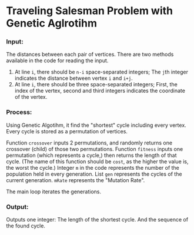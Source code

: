 # Traveling Salesman Problem with Genetic Aglrotihm
### Input:
The distances between each pair of vertices. There are two methods available in the code for reading the input. 
1.  At line `i`, there should be `n-i` space-separated integers; The `j`th integer indicates the distance between vertex `i` and `i+j`. 
2.  At line `i`, there should be three space-separated integers; First, the index of the vertex, second and third integers indicates the coordinate of the vertex.

### Process:
Using Genetic Algotihm, it find the "shortest" cycle including every vertex. Every cycle is stored as a permutation of vertices. 

Function `crossover` inputs 2 permutations, and randomly returns one crossover (child) of those two permutations.
Function `fitness` inputs one permutation (which represents a cycle,) then returns the length of that cycle. (The name of this function should be `cost`, as the higher the value is, the worst the cycle.)
Integer `m` in the code represents the number of the population held in every generation.
List `gen` represents the cycles of the current generation.
`mRate` represents the "Mutation Rate".

The main loop iterates the generations.

### Output:
Outputs one integer: The length of the shortest cycle. And the sequence of the found cycle.
